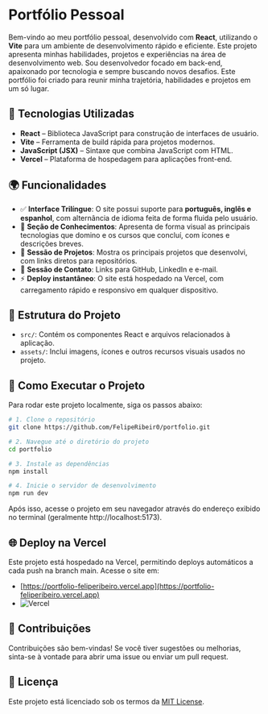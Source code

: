 # Portfólio Pessoal

Bem-vindo ao meu portfólio pessoal, desenvolvido com **React**, utilizando o **Vite** para um ambiente de desenvolvimento rápido e eficiente. Este projeto apresenta minhas habilidades, projetos e experiências na área de desenvolvimento web.
Sou desenvolvedor focado em back-end, apaixonado por tecnologia e sempre buscando novos desafios. Este portfólio foi criado para reunir minha trajetória, habilidades e projetos em um só lugar.

## 🚀 Tecnologias Utilizadas

- **React** – Biblioteca JavaScript para construção de interfaces de usuário.
- **Vite** – Ferramenta de build rápida para projetos modernos.
- **JavaScript (JSX)** – Sintaxe que combina JavaScript com HTML.
- **Vercel** – Plataforma de hospedagem para aplicações front-end.

## 🌍 Funcionalidades

- ✅ **Interface Trilíngue**: O site possui suporte para **português, inglês e espanhol**, com alternância de idioma feita de forma fluida pelo usuário.
- 🧠 **Seção de Conhecimentos**: Apresenta de forma visual as principais tecnologias que domino e os cursos que concluí, com ícones e descrições breves.
- 💼 **Sessão de Projetos**: Mostra os principais projetos que desenvolvi, com links diretos para repositórios.
- 📇 **Sessão de Contato**: Links para GitHub, LinkedIn e e-mail.
- ⚡ **Deploy instantâneo**: O site está hospedado na Vercel, com carregamento rápido e responsivo em qualquer dispositivo.

## 📁 Estrutura do Projeto

- `src/`: Contém os componentes React e arquivos relacionados à aplicação.
- `assets/`: Inclui imagens, ícones e outros recursos visuais usados no projeto.

## 🚀 Como Executar o Projeto

Para rodar este projeto localmente, siga os passos abaixo:

```bash
# 1. Clone o repositório
git clone https://github.com/FelipeRibeir0/portfolio.git

# 2. Navegue até o diretório do projeto
cd portfolio

# 3. Instale as dependências
npm install

# 4. Inicie o servidor de desenvolvimento
npm run dev
```
Após isso, acesse o projeto em seu navegador através do endereço exibido no terminal (geralmente http://localhost:5173).

## 🌐 Deploy na Vercel

Este projeto está hospedado na Vercel, permitindo deploys automáticos a cada push na branch main. Acesse o site em:
- [https://portfolio-feliperibeiro.vercel.app](https://portfolio-feliperibeiro.vercel.app)
- ![Vercel](https://vercelbadge.vercel.app/api/FelipeRibeir0/portfolio)

## 🤝 Contribuições

Contribuições são bem-vindas! Se você tiver sugestões ou melhorias, sinta-se à vontade para abrir uma issue ou enviar um pull request.

## 📄 Licença

Este projeto está licenciado sob os termos da [MIT License](LICENSE).
